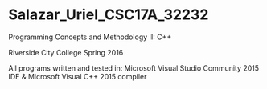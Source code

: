 # Salazar_Uriel_CSC17A_32232
Programming Concepts and Methodology II: C++

Riverside City College
Spring 2016

All programs written and tested in:
Microsoft Visual Studio Community 2015 IDE & Microsoft Visual C++ 2015 compiler
